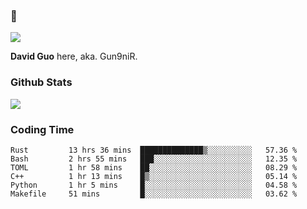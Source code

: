 ### 👋

![](https://komarev.com/ghpvc/?username=Gun9niR&label=Total+Views)

**David Guo** here, aka. Gun9niR.

### Github Stats

<img src="https://github-readme-stats.vercel.app/api?username=Gun9niR&count_private=true&show_icons=true&theme=vue-dark&hide_title=true">

### Coding Time

<!--START_SECTION:waka-->

```text
Rust         13 hrs 36 mins  ██████████████▒░░░░░░░░░░   57.36 %
Bash         2 hrs 55 mins   ███░░░░░░░░░░░░░░░░░░░░░░   12.35 %
TOML         1 hr 58 mins    ██░░░░░░░░░░░░░░░░░░░░░░░   08.29 %
C++          1 hr 13 mins    █▒░░░░░░░░░░░░░░░░░░░░░░░   05.14 %
Python       1 hr 5 mins     █░░░░░░░░░░░░░░░░░░░░░░░░   04.58 %
Makefile     51 mins         █░░░░░░░░░░░░░░░░░░░░░░░░   03.62 %
```

<!--END_SECTION:waka-->
